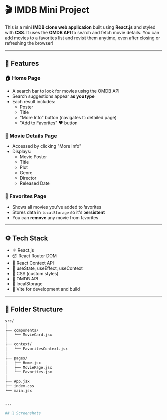 # 🎬 IMDB Mini Project

This is a mini **IMDB clone web application** built using **React.js** and styled with **CSS**. It uses the **OMDB API** to search and fetch movie details. You can add movies to a favorites list and revisit them anytime, even after closing or refreshing the browser!

---

## 📌 Features

### 🏠 Home Page
- A search bar to look for movies using the OMDB API
- Search suggestions appear **as you type**
- Each result includes:
  - Poster
  - Title
  - "More Info" button (navigates to detailed page)
  - "Add to Favorites" ❤️ button

### 🎥 Movie Details Page
- Accessed by clicking "More Info"
- Displays:
  - Movie Poster
  - Title
  - Plot
  - Genre
  - Director
  - Released Date

### 🌟 Favorites Page
- Shows all movies you've added to favorites
- Stores data in `localStorage` so it's **persistent**
- You can **remove** any movie from favorites

---

## ⚙️ Tech Stack

- ⚛️ React.js
- 📦 React Router DOM
- 🧠 React Context API
- 🧩 useState, useEffect, useContext
- 🎨 CSS (custom styles)
- 📡 OMDB API
- 💾 localStorage
- 🚀 Vite for development and build

---

## 📂 Folder Structure

```bash
src/
│
├── components/
│   └── MovieCard.jsx
│
├── context/
│   └── FavoritesContext.jsx
│
├── pages/
│   ├── Home.jsx
│   ├── MoviePage.jsx
│   └── Favorites.jsx
│
├── App.jsx
├── index.css
└── main.jsx


---

## 📸 Screenshots



